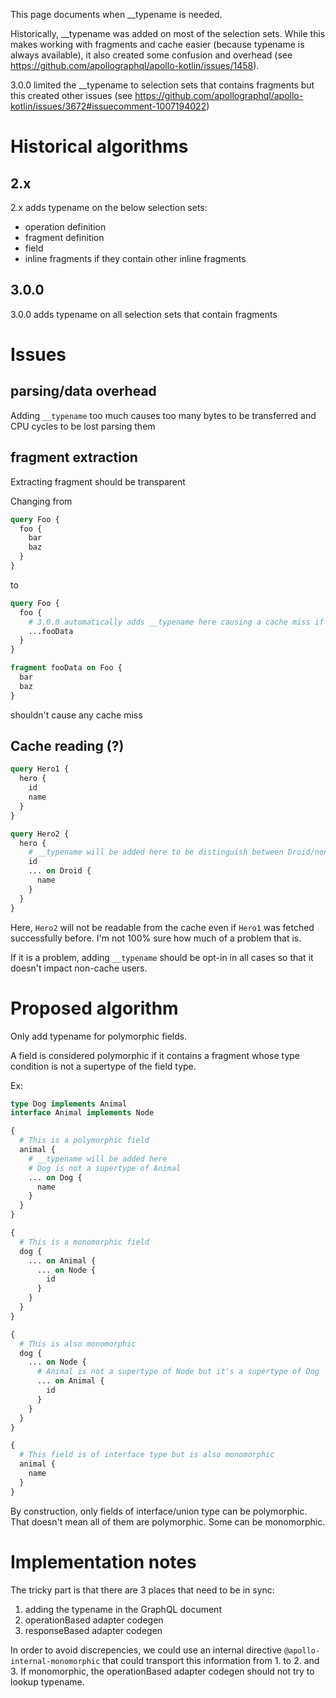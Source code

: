 This page documents when __typename is needed. 

Historically, __typename was added on most of the selection sets. While this makes working with fragments and cache easier (because typename is always available), it also created some confusion and overhead (see https://github.com/apollographql/apollo-kotlin/issues/1458).

3.0.0 limited the __typename to selection sets that contains fragments but this created other issues (see https://github.com/apollographql/apollo-kotlin/issues/3672#issuecomment-1007194022)

# Historical algorithms 

## 2.x 

2.x adds typename on the below selection sets:

* operation definition
* fragment definition
* field 
* inline fragments if they contain other inline fragments

## 3.0.0

3.0.0 adds typename on all selection sets that contain fragments 

# Issues

## parsing/data overhead

Adding `__typename` too much causes too many bytes to be transferred and CPU cycles to be lost parsing them

## fragment extraction

Extracting fragment should be transparent

Changing from 

```graphql
query Foo {
  foo {
    bar
    baz
  }
}
```

to 

```graphql
query Foo {
  foo { 
    # 3.0.0 automatically adds __typename here causing a cache miss if the query was stored without __typename before
    ...fooData 
  }
}

fragment fooData on Foo {
  bar
  baz
}
```

shouldn't cause any cache miss

## Cache reading (?)

```graphql
query Hero1 {
  hero {
    id
    name
  }
}
```

```graphql
query Hero2 {
  hero {
    # __typename will be added here to be distinguish between Droid/non-Droid
    id
    ... on Droid {
      name
    }
  }
}
```

Here, `Hero2` will not be readable from the cache even if `Hero1` was fetched successfully before. I'm not 100% sure how much of a problem that is. 

If it is a problem, adding `__typename` should be opt-in in all cases so that it doesn't impact non-cache users.

# Proposed algorithm

Only add typename for polymorphic fields. 

A field is considered polymorphic if it contains a fragment whose type condition is not a supertype of the field type.

Ex:

```graphql
type Dog implements Animal
interface Animal implements Node

{
  # This is a polymorphic field
  animal {
    # __typename will be added here
    # Dog is not a supertype of Animal
    ... on Dog {
      name
    }
  }
}

{
  # This is a monomorphic field
  dog {
    ... on Animal {
      ... on Node {
        id
      }
    }
  }
}

{
  # This is also monomorphic 
  dog {
    ... on Node {
      # Animal is not a supertype of Node but it's a supertype of Dog
      ... on Animal {
        id
      }
    }
  }
}

{
  # This field is of interface type but is also monomorphic 
  animal {
    name
  }
}
```

By construction, only fields of interface/union type can be polymorphic. That doesn't mean all of them are polymorphic. Some can be monomorphic.


# Implementation notes

The tricky part is that there are 3 places that need to be in sync:

1. adding the typename in the GraphQL document
2. operationBased adapter codegen
3. responseBased adapter codegen

In order to avoid discrepencies, we could use an internal directive `@apollo-internal-monomorphic` that could transport this information from 1. to 2. and 3. If monomorphic, the operationBased adapter codegen should not try to lookup typename.



